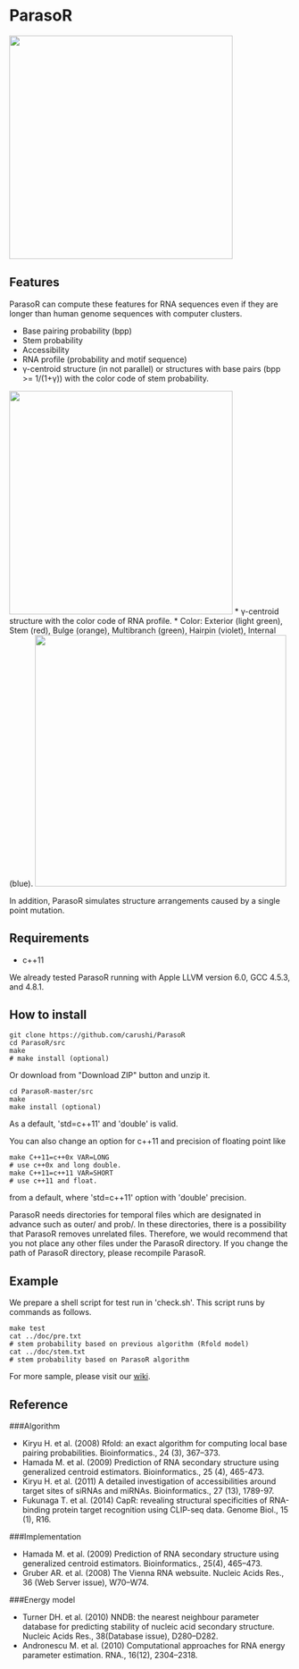 # ParasoR

<img src="https://sites.google.com/site/cawatchm/software/parasor/logo.png" width="400">

## Features 
ParasoR can compute these features for RNA sequences even if they are longer than human genome sequences with computer clusters.

* Base pairing probability (bpp)
* Stem probability
* Accessibility
* RNA profile (probability and motif sequence)
* γ-centroid structure (in not parallel) or structures with base pairs (bpp >= 1/(1+γ)) with the color code of stem probability.

<img src="https://sites.google.com/site/cawatchm/software/parasor/stem.png" width="400">
* γ-centroid structure with the color code of RNA profile.
	* Color: Exterior (light green), Stem (red), Bulge (orange), Multibranch (green), Hairpin (violet), Internal (blue).

<img src="https://sites.google.com/site/cawatchm/software/parasor/prof.png" width="450">

In addition, ParasoR simulates structure arrangements caused by a single point mutation.

## Requirements

* c++11

We already tested ParasoR running with Apple LLVM version 6.0, GCC 4.5.3, and 4.8.1.

## How to install

```
git clone https://github.com/carushi/ParasoR
cd ParasoR/src
make
# make install (optional)
```

Or download from "Download ZIP" button and unzip it.

```
cd ParasoR-master/src
make
make install (optional)
```

As a default, 'std=c++11' and 'double' is valid.

You can also change an option for c++11 and precision of floating point like

```
make C++11=c++0x VAR=LONG
# use c++0x and long double.
make C++11=c++11 VAR=SHORT
# use c++11 and float.
```
from a default, where 'std=c++11' option with 'double' precision.

ParasoR needs directories for temporal files which are designated in advance such as outer/ and prob/. In these directories, there is a possibility that ParasoR removes unrelated files. Therefore, we would recommend that you not place any other files under the ParasoR directory.
If you change the path of ParasoR directory, please recompile ParasoR.

## Example
We prepare a shell script for test run in 'check.sh'.
This script runs by commands as follows.

```
make test
cat ../doc/pre.txt
# stem probability based on previous algorithm (Rfold model)
cat ../doc/stem.txt
# stem probability based on ParasoR algorithm
```

For more sample, please visit our <a href="https://github.com/carushi/ParasoR/wiki/ParasoR-wiki">wiki</a>.

## Reference

###Algorithm

* Kiryu H. et al. (2008) Rfold: an exact algorithm for computing local base pairing probabilities. Bioinformatics., 24 (3), 367–373.
* Hamada M. et al. (2009) Prediction of RNA secondary structure using generalized centroid estimators. Bioinformatics., 25 (4), 465-473.
* Kiryu H. et al. (2011) A detailed investigation of accessibilities around target sites of siRNAs and miRNAs. Bioinformatics., 27 (13), 1789-97.
* Fukunaga T. et al. (2014) CapR: revealing structural specificities of RNA-binding protein target recognition using CLIP-seq data. Genome Biol., 15 (1), R16.


###Implementation

* Hamada M. et al. (2009) Prediction of RNA secondary structure using generalized centroid estimators. Bioinformatics., 25(4), 465–473.
* Gruber AR. et al. (2008) The Vienna RNA websuite. Nucleic Acids Res., 36 (Web Server issue), W70–W74.

###Energy model

* Turner DH. et al. (2010) NNDB: the nearest neighbour parameter database for predicting stability of nucleic acid secondary structure. Nucleic Acids Res., 38(Database issue), D280–D282.
* Andronescu M. et al. (2010) Computational approaches for RNA energy
parameter estimation. RNA., 16(12), 2304–2318.
